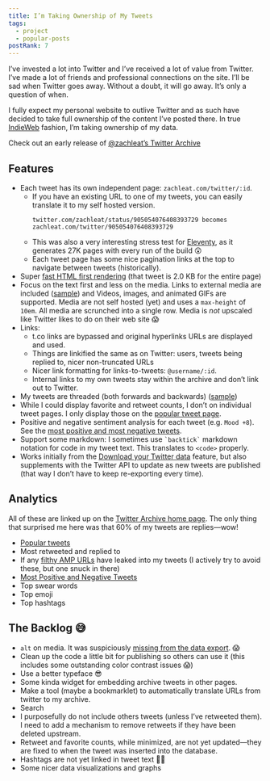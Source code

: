 ```yaml
---
title: I’m Taking Ownership of My Tweets
tags:
  - project
  - popular-posts
postRank: 7
---
```

I’ve invested a lot into Twitter and I’ve received a lot of value from Twitter. I’ve made a lot of friends and professional connections on the site. I’ll be sad when Twitter goes away. Without a doubt, it will go away. It’s only a question of when.

I fully expect my personal website to outlive Twitter and as such have decided to take full ownership of the content I’ve posted there. In true [IndieWeb](https://indieweb.org/) fashion, I’m taking ownership of my data.

<p class="primarylink">Check out an early release of <a href="/twitter/">@zachleat’s Twitter Archive</a></p>

## Features

* Each tweet has its own independent page: `zachleat.com/twitter/:id`.
    - If you have an existing URL to one of my tweets, you can easily translate it to my self hosted version. <pre><code>twitter.com/zachleat/status/905054076408393729 becomes zachleat.com/twitter/905054076408393729</code></pre>
    - This was also a very interesting stress test for [Eleventy](https://www.11ty.io/), as it generates 27K pages with every run of the build 😲
    - Each tweet page has some nice pagination links at the top to navigate between tweets (historically).
* Super [fast HTML first rendering](/twitter/1169998370041208832/) (that tweet is 2.0 KB for the entire page)
* Focus on the text first and less on the media. Links to external media are included ([sample](/twitter/1171621079745540096/)) and Videos, images, and animated GIFs are supported. Media are not self hosted (yet) and uses a `max-height` of `10em`. All media are scrunched into a single row. Media is _not_ upscaled like Twitter likes to do on their web site 😱
* Links:
    * t.co links are bypassed and original hyperlinks URLs are displayed and used.
    * Things are linkified the same as on Twitter: users, tweets being replied to, nicer non-truncated URLs
    * Nicer link formatting for links-to-tweets: `@username/:id`.
    * Internal links to my own tweets stay within the archive and don’t link out to Twitter.
* My tweets are threaded (both forwards and backwards) ([sample](/twitter/1171427770850672640/))
* While I could display favorite and retweet counts, I don’t on individual tweet pages. I only display those on the [popular tweet page](/twitter/popular/).
* Positive and negative sentiment analysis for each tweet (e.g. `Mood +8`). See the [most positive and most negative tweets](/twitter/sentiment/).
* Support some markdown: I sometimes use `` `backtick` `` markdown notation for code in my tweet text. This translates to `<code>` properly.
* Works initially from the [Download your Twitter data](https://twitter.com/settings/your_twitter_data) feature, but also supplements with the Twitter API to update as new tweets are published (that way I don’t have to keep re-exporting every time).

## Analytics

All of these are linked up on the [Twitter Archive home page](/twitter/). The only thing that surprised me here was that 60% of my tweets are replies—wow!

* [Popular tweets](/twitter/popular/)
* Most retweeted and replied to
* If any [filthy AMP URLs](/twitter/amp/) have leaked into my tweets (I actively try to avoid these, but one snuck in there)
* [Most Positive and Negative Tweets](/twitter/sentiment/)
* Top swear words
* Top emoji
* Top hashtags

## The Backlog 😅

* `alt` on media. It was suspiciously [missing from the data export](/twitter/1171427770850672640/). 😱
* Clean up the code a little bit for publishing so others can use it (this includes some outstanding color contrast issues 😱)
* Use a better typeface 😎
* Some kinda widget for embedding archive tweets in other pages.
* Make a tool (maybe a bookmarklet) to automatically translate URLs from twitter to my archive.
* Search
* I purposefully do not include others tweets (unless I’ve retweeted them). I need to add a mechanism to remove retweets if they have been deleted upstream.
* Retweet and favorite counts, while minimized, are not yet updated—they are fixed to when the tweet was inserted into the database.
* Hashtags are not yet linked in tweet text 🤷‍♂️
* Some nicer data visualizations and graphs

